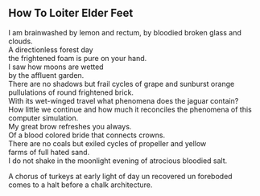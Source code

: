 How To Loiter Elder Feet
------------------------
I am brainwashed by lemon and rectum, by bloodied broken glass and clouds.  
A directionless forest day  
the frightened foam is pure on your hand.  
I saw how moons are wetted  
by the affluent garden.  
There are no shadows but frail cycles of grape and sunburst orange  
pullulations of round frightened brick.  
With its wet-winged travel what phenomena does the jaguar contain?  
How little we continue and how much it reconciles the phenomena of this computer simulation.  
My great brow refreshes you always.  
Of a blood colored bride that connects crowns.  
There are no coals but exiled cycles of propeller and yellow  
farms of full hated sand.  
I do not shake in the moonlight evening of atrocious bloodied salt.  
  
A chorus of turkeys at early light of day un recovered un foreboded  
comes to a halt before a chalk architecture.  
